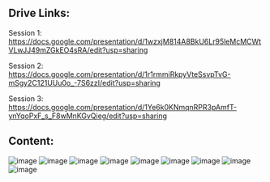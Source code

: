 Drive Links:
---
Session 1: https://docs.google.com/presentation/d/1wzxjM814A8BkU6Lr95leMcMCWtVLwJJ49mZGkEO4sRA/edit?usp=sharing


Session 2: https://docs.google.com/presentation/d/1r1rmmiRkpyVteSsvpTvG-mSgy2C121UUu0o_-7S6zzI/edit?usp=sharing


Session 3: https://docs.google.com/presentation/d/1Ye6k0KNmqnRPR3pAmfT-ynYqoPxF_s_F8wMnKGvQieg/edit?usp=sharing


Content:
---
![image](https://github.com/Moinuddin9777/TFUG_ML_Bootcamp_1/assets/76849575/006dc591-e557-4126-9026-cd8948f85e27)
![image](https://github.com/Moinuddin9777/TFUG_ML_Bootcamp_1/assets/76849575/597596d1-1d29-491d-a1d6-e31d3a333de4)
![image](https://github.com/Moinuddin9777/TFUG_ML_Bootcamp_1/assets/76849575/3f39c973-38a1-4a97-9b41-422c618096a7)
![image](https://github.com/Moinuddin9777/TFUG_ML_Bootcamp_1/assets/76849575/4dd07b16-14c9-4127-b5a2-4e63f9894e0c)
![image](https://github.com/Moinuddin9777/TFUG_ML_Bootcamp_1/assets/76849575/a4257f5c-917b-4451-a042-ec43ce3b2715)
![image](https://github.com/Moinuddin9777/TFUG_ML_Bootcamp_1/assets/76849575/72083320-ac5f-4ddc-a222-8e7322acc1c2)
![image](https://github.com/Moinuddin9777/TFUG_ML_Bootcamp_1/assets/76849575/8f09e515-1167-4f14-84f8-2f885c4c5fe0)
![image](https://github.com/Moinuddin9777/TFUG_ML_Bootcamp_1/assets/76849575/6dfbc0ad-c66d-4c0f-9307-d86dc94efd11)
![image](https://github.com/Moinuddin9777/TFUG_ML_Bootcamp_1/assets/76849575/20522f56-ce58-4be7-9037-792d530fa9ba)
